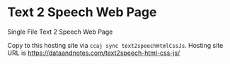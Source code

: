 # Text 2 Speech Web Page

Single File Text 2 Speech Web Page

Copy to this hosting site via `ccaj sync text2speechHtmlCssJs`.
Hosting site URL is https://dataandnotes.com/text2speech-html-css-js/
